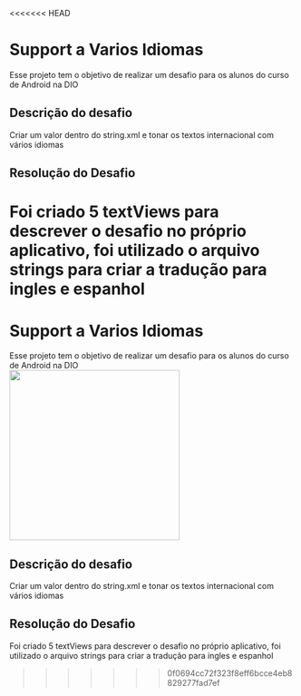 <<<<<<< HEAD
# Support a Varios Idiomas
Esse projeto tem o objetivo de realizar um desafio para os alunos do curso de Android na DIO

## Descrição do desafio
Criar um valor dentro do string.xml e tonar os textos internacional com vários idiomas

## Resolução do Desafio
Foi criado 5 textViews para descrever o desafio no próprio aplicativo, foi utilizado o arquivo strings para criar a tradução para ingles e espanhol
=======
# Support a Varios Idiomas
Esse projeto tem o objetivo de realizar um desafio para os alunos do curso de Android na DIO
<br>
<img src="https://github.com/dafonsecajose/study-notes/assets/58943299/90ab61ce-aa84-431a-be62-a26a6787255a" width="300">

## Descrição do desafio
Criar um valor dentro do string.xml e tonar os textos internacional com vários idiomas

## Resolução do Desafio
Foi criado 5 textViews para descrever o desafio no próprio aplicativo, foi utilizado o arquivo strings para criar a tradução para ingles e espanhol
>>>>>>> 0f0694cc72f323f8eff6bcce4eb8829277fad7ef
